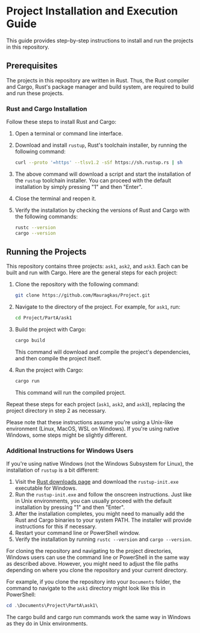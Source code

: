 # Project Installation and Execution Guide

This guide provides step-by-step instructions to install and run the projects in this repository. 

## Prerequisites

The projects in this repository are written in Rust. Thus, the Rust compiler and Cargo, Rust's package manager and build system, are required to build and run these projects.

### Rust and Cargo Installation

Follow these steps to install Rust and Cargo:

1. Open a terminal or command line interface.
2. Download and install `rustup`, Rust's toolchain installer, by running the following command:

    ```bash
    curl --proto '=https' --tlsv1.2 -sSf https://sh.rustup.rs | sh
    ```

3. The above command will download a script and start the installation of the `rustup` toolchain installer. You can proceed with the default installation by simply pressing "1" and then "Enter".
4. Close the terminal and reopen it.
5. Verify the installation by checking the versions of Rust and Cargo with the following commands:

    ```bash
    rustc --version
    cargo --version
    ```

## Running the Projects

This repository contains three projects: `ask1`, `ask2`, and `ask3`. Each can be built and run with Cargo. Here are the general steps for each project:

1. Clone the repository with the following command:

    ```bash
    git clone https://github.com/Mauragkas/Project.git
    ```

2. Navigate to the directory of the project. For example, for `ask1`, run:

    ```bash
    cd Project/PartA/ask1
    ```

3. Build the project with Cargo:

    ```bash
    cargo build
    ```

   This command will download and compile the project's dependencies, and then compile the project itself.

4. Run the project with Cargo:

    ```bash
    cargo run
    ```

   This command will run the compiled project.

Repeat these steps for each project (`ask1`, `ask2`, and `ask3`), replacing the project directory in step 2 as necessary.

Please note that these instructions assume you're using a Unix-like environment (Linux, MacOS, WSL on Windows). If you're using native Windows, some steps might be slightly different.

### Additional Instructions for Windows Users

If you're using native Windows (not the Windows Subsystem for Linux), the installation of `rustup` is a bit different:

1. Visit the [Rust downloads page](https://www.rust-lang.org/tools/install) and download the `rustup-init.exe` executable for Windows.
2. Run the `rustup-init.exe` and follow the onscreen instructions. Just like in Unix environments, you can usually proceed with the default installation by pressing "1" and then "Enter".
3. After the installation completes, you might need to manually add the Rust and Cargo binaries to your system PATH. The installer will provide instructions for this if necessary.
4. Restart your command line or PowerShell window.
5. Verify the installation by running `rustc --version` and `cargo --version`.

For cloning the repository and navigating to the project directories, Windows users can use the command line or PowerShell in the same way as described above. However, you might need to adjust the file paths depending on where you clone the repository and your current directory.

For example, if you clone the repository into your `Documents` folder, the command to navigate to the `ask1` directory might look like this in PowerShell:

```powershell
cd .\Documents\Project\PartA\ask1\
```

The cargo build and cargo run commands work the same way in Windows as they do in Unix environments.